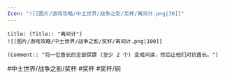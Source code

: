 ```yaml
---
Icon: "![[图片/游戏攻略/中土世界/战争之影/奖杯/离间计.png|30]]"
---
```

```ad-common-bronze-trophy
title: (Title:: "离间计")
![[图片/游戏攻略/中土世界/战争之影/奖杯/离间计.png|100]]

(Comment:: "将一位酋长的全部保镖 (至少 2 个) 变成间谍，然后让他们对抗酋长。")
```

#中土世界/战争之影/奖杯 #奖杯 #奖杯/铜
